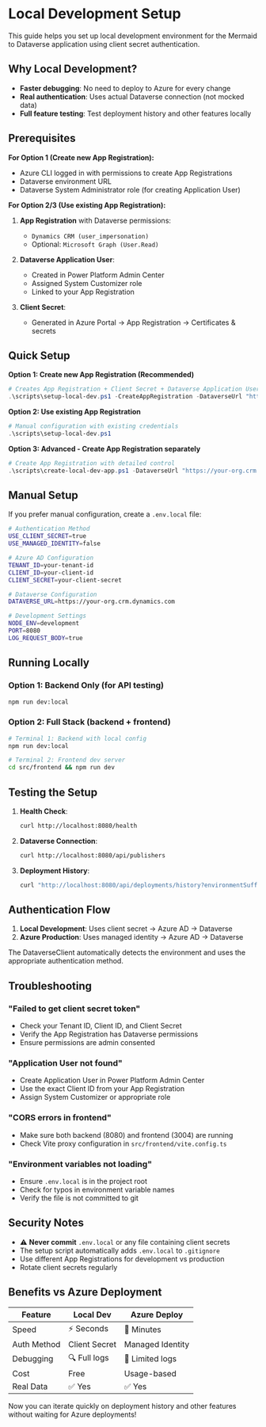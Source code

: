 # Local Development Setup

This guide helps you set up local development environment for the Mermaid to Dataverse application using client secret authentication.

## Why Local Development?

- **Faster debugging**: No need to deploy to Azure for every change
- **Real authentication**: Uses actual Dataverse connection (not mocked data)
- **Full feature testing**: Test deployment history and other features locally

## Prerequisites

**For Option 1 (Create new App Registration):**
- Azure CLI logged in with permissions to create App Registrations
- Dataverse environment URL
- Dataverse System Administrator role (for creating Application User)

**For Option 2/3 (Use existing App Registration):**
1. **App Registration** with Dataverse permissions:
   - `Dynamics CRM (user_impersonation)`
   - Optional: `Microsoft Graph (User.Read)`

2. **Dataverse Application User**:
   - Created in Power Platform Admin Center
   - Assigned System Customizer role
   - Linked to your App Registration

3. **Client Secret**:
   - Generated in Azure Portal → App Registration → Certificates & secrets

## Quick Setup

**Option 1: Create new App Registration (Recommended)**
```powershell
# Creates App Registration + Client Secret + Dataverse Application User + .env.local
.\scripts\setup-local-dev.ps1 -CreateAppRegistration -DataverseUrl "https://your-org.crm.dynamics.com"
```

**Option 2: Use existing App Registration**
```powershell
# Manual configuration with existing credentials
.\scripts\setup-local-dev.ps1
```

**Option 3: Advanced - Create App Registration separately**
```powershell
# Create App Registration with detailed control
.\scripts\create-local-dev-app.ps1 -DataverseUrl "https://your-org.crm.dynamics.com" -CreateEnvFile
```

## Manual Setup

If you prefer manual configuration, create a `.env.local` file:

```bash
# Authentication Method
USE_CLIENT_SECRET=true
USE_MANAGED_IDENTITY=false

# Azure AD Configuration  
TENANT_ID=your-tenant-id
CLIENT_ID=your-client-id
CLIENT_SECRET=your-client-secret

# Dataverse Configuration
DATAVERSE_URL=https://your-org.crm.dynamics.com

# Development Settings
NODE_ENV=development
PORT=8080
LOG_REQUEST_BODY=true
```

## Running Locally

### Option 1: Backend Only (for API testing)
```bash
npm run dev:local
```

### Option 2: Full Stack (backend + frontend)
```bash
# Terminal 1: Backend with local config
npm run dev:local

# Terminal 2: Frontend dev server
cd src/frontend && npm run dev
```

## Testing the Setup

1. **Health Check**:
   ```bash
   curl http://localhost:8080/health
   ```

2. **Dataverse Connection**:
   ```bash
   curl http://localhost:8080/api/publishers
   ```

3. **Deployment History**:
   ```bash
   curl "http://localhost:8080/api/deployments/history?environmentSuffix=default&limit=50"
   ```

## Authentication Flow

1. **Local Development**: Uses client secret → Azure AD → Dataverse
2. **Azure Production**: Uses managed identity → Azure AD → Dataverse

The DataverseClient automatically detects the environment and uses the appropriate authentication method.

## Troubleshooting

### "Failed to get client secret token"
- Check your Tenant ID, Client ID, and Client Secret
- Verify the App Registration has Dataverse permissions
- Ensure permissions are admin consented

### "Application User not found"
- Create Application User in Power Platform Admin Center
- Use the exact Client ID from your App Registration
- Assign System Customizer or appropriate role

### "CORS errors in frontend"
- Make sure both backend (8080) and frontend (3004) are running
- Check Vite proxy configuration in `src/frontend/vite.config.ts`

### "Environment variables not loading"
- Ensure `.env.local` is in the project root
- Check for typos in environment variable names
- Verify the file is not committed to git

## Security Notes

- ⚠️ **Never commit** `.env.local` or any file containing client secrets
- The setup script automatically adds `.env.local` to `.gitignore`
- Use different App Registrations for development vs production
- Rotate client secrets regularly

## Benefits vs Azure Deployment

| Feature | Local Dev | Azure Deploy |
|---------|-----------|--------------|
| Speed | ⚡ Seconds | 🐌 Minutes |
| Auth Method | Client Secret | Managed Identity |
| Debugging | 🔍 Full logs | 📝 Limited logs |
| Cost | Free | Usage-based |
| Real Data | ✅ Yes | ✅ Yes |

Now you can iterate quickly on deployment history and other features without waiting for Azure deployments!